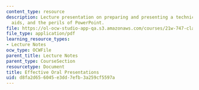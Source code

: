 ```yaml
---
content_type: resource
description: Lecture presentation on preparing and presenting a technical talk, visual
  aids, and the perils of PowerPoint.
file: https://ol-ocw-studio-app-qa.s3.amazonaws.com/courses/21w-747-classical-rhetoric-and-modern-political-discourse-fall-2009/d8fa2d656045e3dd7efb3a259cf5597a_MIT21W_747_01F09_lec09.pdf
file_type: application/pdf
learning_resource_types:
- Lecture Notes
ocw_type: OCWFile
parent_title: Lecture Notes
parent_type: CourseSection
resourcetype: Document
title: Effective Oral Presentations
uid: d8fa2d65-6045-e3dd-7efb-3a259cf5597a
---
```

